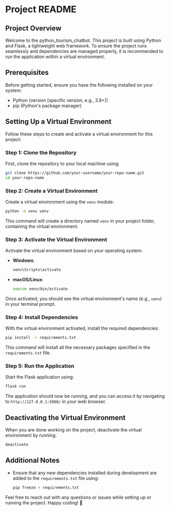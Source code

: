 # Project README

## Project Overview
Welcome to the python_tourism_chatbot. This project is built using Python and Flask, a lightweight web framework. 
To ensure the project runs seamlessly and dependencies are managed properly,
it is recommended to run the application within a virtual environment.

## Prerequisites
Before getting started, ensure you have the following installed on your system:
- Python (version [specific version, e.g., 3.8+])
- pip (Python's package manager)

## Setting Up a Virtual Environment
Follow these steps to create and activate a virtual environment for this project:

### Step 1: Clone the Repository
First, clone the repository to your local machine using:
```bash
git clone https://github.com/your-username/your-repo-name.git
cd your-repo-name
```

### Step 2: Create a Virtual Environment
Create a virtual environment using the `venv` module:
```bash
python -m venv venv
```
This command will create a directory named `venv` in your project folder, containing the virtual environment.

### Step 3: Activate the Virtual Environment
Activate the virtual environment based on your operating system:

- **Windows**:
  ```bash
  venv\Scripts\activate
  ```

- **macOS/Linux**:
  ```bash
  source venv/bin/activate
  ```

Once activated, you should see the virtual environment's name (e.g., `venv`) in your terminal prompt.

### Step 4: Install Dependencies
With the virtual environment activated, install the required dependencies:
```bash
pip install -r requirements.txt
```

This command will install all the necessary packages specified in the `requirements.txt` file.

### Step 5: Run the Application
Start the Flask application using:
```bash
flask run
```

The application should now be running, and you can access it by navigating to `http://127.0.0.1:5000/` in your web browser.

## Deactivating the Virtual Environment
When you are done working on the project, deactivate the virtual environment by running:
```bash
deactivate
```

## Additional Notes
- Ensure that any new dependencies installed during development are added to the `requirements.txt` file using:
  ```bash
  pip freeze > requirements.txt
  ```

Feel free to reach out with any questions or issues while setting up or running the project. Happy coding! 🎉
